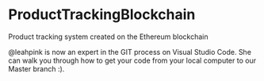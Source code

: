 # ProductTrackingBlockchain
Product tracking system created on the Ethereum blockchain

@leahpink is now an expert in the GIT process on Visual Studio Code. She can walk you through how to get your code from your local computer to our Master branch :).